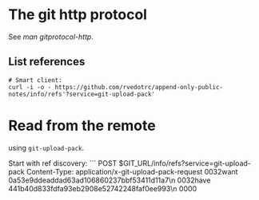 # The git http protocol

See _man gitprotocol-http_.

## List references

```shell
# Smart client:
curl -i -o - https://github.com/rvedotrc/append-only-public-notes/info/refs'?service=git-upload-pack'
```

# Read from the remote

using `git-upload-pack`.

Start with ref discovery: ```
POST $GIT_URL/info/refs?service=git-upload-pack
Content-Type: application/x-git-upload-pack-request
0032want 0a53e9ddeaddad63ad106860237bbf53411d11a7\n
0032have 441b40d833fdfa93eb2908e52742248faf0ee993\n
0000
